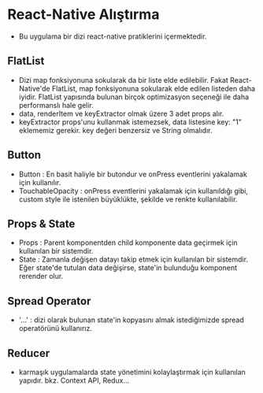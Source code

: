 # React-Native Alıştırma

- Bu uygulama bir dizi react-native pratiklerini içermektedir.

## FlatList

- Dizi map fonksiyonuna sokularak da bir liste elde edilebilir. Fakat React-Native'de FlatList,
  map fonksiyonuna sokularak elde edilen listeden daha iyidir.
  FlatList yapısında bulunan birçok optimizasyon seçeneği ile daha performanslı hale gelir.
- data, renderItem ve keyExtractor olmak üzere 3 adet props alır.
- keyExtractor props'unu kullanmak istemezsek, data listesine key: "1" eklememiz gerekir.
  key değeri benzersiz ve String olmalıdır.

## Button

- Button : En basit haliyle bir butondur ve onPress eventlerini yakalamak için kullanılır.
- TouchableOpacity : onPress eventlerini yakalamak için kullanıldığı gibi, custom style ile istenilen büyüklükte, şekilde ve renkte kullanılabilir.

## Props & State

- Props : Parent komponentden child komponente data geçirmek için kullanılan bir sistemdir.
- State : Zamanla değişen datayı takip etmek için kullanılan bir sistemdir. Eğer state'de tutulan data değişirse,
  state'in bulunduğu komponent rerender olur.

## Spread Operator

- '...' : dizi olarak bulunan state'in kopyasını almak istediğimizde spread operatörünü kullanırız.

## Reducer

- karmaşık uygulamalarda state yönetimini kolaylaştırmak için kullanılan yapıdır. bkz. Context API, Redux...
